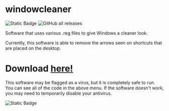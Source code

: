# windowcleaner

![Static Badge](https://img.shields.io/autohotkey/v/autohotkey.svg?logo=autohotkey) ![GitHub all releases](https://img.shields.io/github/downloads/EvantheGrump/windowcleaner/total)


Software that uses various .reg files to give Windows a cleaner look.

Currently, this software is able to remove the arrows seen on shortcuts that are placed on the desktop.

# Download [here!](https://github.com/EvantheGrump/windowsclean/releases/latest/download/windowcleaner.exe)

This software may be flagged as a virus, but it is completely safe to run. You can see all of the code in the above menu. If the software doesn't work, you may need to temporarily disable your antivirus.

![Static Badge](https://img.shields.io/badge/Autohoyk)
